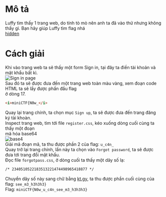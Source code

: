# Mô tả
Luffy tìm thấy 1 trang web, do tính tò mò nên anh ta đã vào thử nhưng không thấy gì. Bạn hãy giúp Luffy tìm flag nhá<br>
[hidden](http://103.70.115.44:1234/)
# Cách giải
Khi vào trang web ta sẽ thấy một form Sign in, tại đây ta điền tài khoản và mật khẩu bất kì.<br>
![Sign in page](https://i.imgur.com/TYsWYUn.png)<br>
Sau đó ta sẽ được đưa đến một trang web toàn màu vàng, xem đoạn code HTML ta sẽ lấy được phần đầu flag<br>
ở dòng 17.<br>
```html
<i>miniCTF{N0w_</i>
```
Quay lại trang chính, ta chọn mục ```Sign up```, ta sẽ được đưa đến trang đăng ký tài khoàn.<br>
Inspect trang web, tìm tới file ```register.css```, kéo xuống dòng cuối cùng ta thấy một đoạn<br>
mã hóa base64<br>
![base4](https://i.imgur.com/StQGIZy.png)<br>
Giải mã đoạn mã, ta thu được phần 2 của flag: ```u_c4n_```<br>
Quay trở lại trang chính, lần này ta chọn vào ```Forgot password```, ta sẽ được đưa tới trang đổi mật khẩu.<br>
Đọc file ```forgotpass.css```, ở dòng cuối ta thấy một dãy số lạ:
```html
/* 2340510522183513221474498965418877 */
```
Chuyển dãy số này sang chữ bằng [kt.gy](kt.gy), ta thu được phần cuối cùng của flag: ```see_m3_h3h3h3}```<br>
Flag: ```miniCTF{N0w_u_c4n_see_m3_h3h3h3}```
